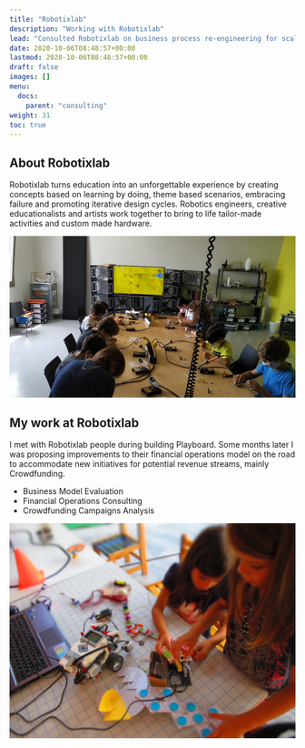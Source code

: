 ```yaml
---
title: "Robotixlab"
description: "Working with Robotixlab"
lead: "Consulted Robotixlab on business process re-engineering for scaling."
date: 2020-10-06T08:48:57+00:00
lastmod: 2020-10-06T08:48:57+00:00
draft: false
images: []
menu:
  docs:
    parent: "consulting"
weight: 31
toc: true
---
```


## About Robotixlab

Robotixlab turns education into an unforgettable experience by creating concepts based on learning by doing, theme based scenarios, embracing failure and promoting iterative design cycles. Robotics engineers, creative educationalists and artists work together to bring to life tailor-made activities and custom made hardware.

![Robotics Workshop in Progress](robotixlab-1.jpg "Workshop at the new Robotixlab Premises.")

## My work at Robotixlab

 I met with Robotixlab people during building Playboard. Some months later I was proposing improvements to their financial operations model on the road to accommodate new initiatives for potential revenue streams, mainly Crowdfunding.  

* Business Model Evaluation
* Financial Operations Consulting
* Crowdfunding Campaigns Analysis

![Robotics Course in Progress](robotixlab-2.jpg "Robotixlab Workshop.")
